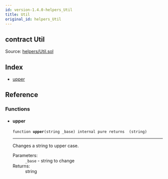 ```yaml
---
id: version-1.4.0-helpers_Util
title: Util
original_id: helpers_Util
---
```


<div class="contract-doc"><div class="contract"><h2 class="contract-header"><span class="contract-kind">contract</span> Util</h2><div class="source">Source: <a href="git+https://github.com/PolymathNetwork/polymath-core/blob/v1.4.0/contracts/helpers/Util.sol" target="_blank">helpers/Util.sol</a></div></div><div class="index"><h2>Index</h2><ul><li><a href="helpers_Util.html#upper">upper</a></li></ul></div><div class="reference"><h2>Reference</h2><div class="functions"><h3>Functions</h3><ul><li><div class="item function"><span id="upper" class="anchor-marker"></span><h4 class="name">upper</h4><div class="body"><code class="signature">function <strong>upper</strong><span>(string _base) </span><span>internal </span><span>pure </span><span>returns  (string) </span></code><hr/><div class="description"><p>Changes a string to upper case.</p></div><dl><dt><span class="label-parameters">Parameters:</span></dt><dd><div><code>_base</code> - string to change</div></dd><dt><span class="label-return">Returns:</span></dt><dd>string</dd></dl></div></div></li></ul></div></div></div>
